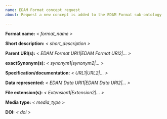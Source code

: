 ```yaml
---
name: EDAM Format concept request
about: Request a new concept is added to the EDAM Format sub-ontology

---
```


<!--
Name of format, *e.g.* "PNG".  
This is the most commonly used term.  Do not prefix with "." unless the prefixed version *e.g.* ".nib" really is in prevalent use.
-->
**Format name:**  *< format_name >*

<!--
Short description, *e.g.* "PNG is a file format for image compression." 
A sentence or two describing the format, notably what type of data is used for.  See http://edamontology.org/format_1915 for examples.
-->

**Short description:** *< short_description >* 

<!--
URI(s) of suggested EDAM Format parent(s) delimited by pipe ('|') *e.g.* "http://edamontology.org/format_3547|http://edamontology.org/format_2333".
Format concepts normally have two parents: 1) indicating the basic type *e.g.* "Binary format", "Textual format" *etc.* (see http://edamontology.org/format_1915) and 2) indicating the type of data *e.g.* "Image format" (see http://edamontology.org/format_2350).
-->
**Parent URI(s):** *< EDAM Format URI1|EDAM Format URI2|... >*

<!--
Exact synonym(s) delimited by pipe ('|') *e.g.* "png".
Other commonly-used terms, acronyms *etc.* by which the concept is referred to.  This can also include capitalisation variations (as in above example) and use of "." prefix.
-->
**exactSynonym(s):** *< synonym1|synonym2|... >*

<!--
URL(s) to formal specification or documentation delimited by pipe ('|') *e.g.* http://www.w3.org/TR/PNG/. 
Please provide a link to the official specification of the format (if available) and / or to the most pertinent documentation.
-->
**Specification/documentation:** *< URL1|URL2|... >*

<!--
URI(s) of EDAM Data concept(s) the format represents delimited by pipe ('|') *e.g.* "http://edamontology.org/data_2968".
Please specify the EDAM Data concept(s) for the type(s) of data represented by the format.  If you are not sure, or if you can't find the Data concept you need, you can use free text *e.g.* "Image data" instead of the URI.
-->
**Data represented:** *< EDAM Data URI1|EDAM Data URI2|... >*

<!--
File extension(s) in common use delimited by pipe ('|') *e.g.* "png".
Please specify all file name extensions that are commonly used.
-->
**File extension(s):** *< Extension1|Extension2|... >*

<!--
Media type *e.g.* "image/png".
Specify the formal media type (if available) as per https://www.iana.org/assignments/media-types/media-types.xhtml.
-->
**Media type:** *< media_type >*

<!--
Citation DOI or URL *e.g.* "https://www.iso.org/standard/29581.html".
Specify a DOI of an article (if available) that describes the format, and should be used to cite mentions or usage of the format.  If a DOI is not available, a URL may be specified.
-->
**DOI:** *< doi >*
